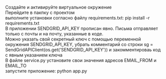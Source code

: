 Создайте и активируйте виртуальное окружение<br>
Перейдите в пакпку с проектом<br>
выполните установки согласно файлу requirements.txt: pip install -r requirements.txt<br>
В приложении SENDGRID_API_KEY прописан явно. Письма отправляет только с почты и на почту, указанные в коде.<br>
Можно указать свой секретный ключ с помощью переменной окружения SENDGRID_API_KEY, убрать комментарий со строки sg = SendGridAPIClient(os.get('SENDGRID_API_KEY')) и закомментироваь код с явным указанием ключа<br>
В файле service.py установите свои значения адресов EMAIL_FROM и EMAIL_TO<br>
запустите приложение: python app.py<br>
